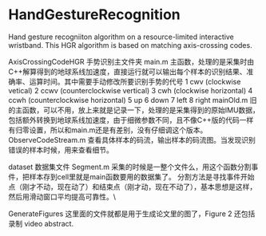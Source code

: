# HandGestureRecognition
Hand gesture recogniiton algorithm on a resource-limited interactive wristband. This HGR algorithm is based on matching axis-crossing codes.

AxisCrossingCodeHGR 手势识别主文件夹
  main.m
    主函数，处理的是采集时由C++解算得到的地球系线加速度，直接运行就可以输出每个样本的识别结果、准确率、运算时间。其中需要手动修改所要识别手势的代号
    1 cwv (clockwise vetical)
    2 ccwv (counterclockwise vertical)
    3 cwh (clockwise horizontal)
    4 ccwh (counterclockwise horizontal)
    5 up
    6 down
    7 left
    8 right
  mainOld.m
    旧的主函数，可以不用，放上来就是记录一下，处理的是采集得到的原始IMU数据，包括额外转换到地球系线加速度，由于细微参数不同，且不像C++版的代码一样
    有归零设置，所以和main.m还是有差别，没有仔细调这个版本。
  ObserveCodeStream.m
    查看具体样本的码流，输出样本的码流图。当发现识别错误的样本时候，用来查看细节。
    
dataset 数据集文件
  Segment.m
    采集的时候是一整个文件么，用这个函数分割事件，把样本存到cell里就是main函数要用的数据集了。
    分割方法是寻找事件开始点（刚才不动，现在动了）和结束点（刚才动，现在不动了），基本思想是这样，然后用滑动窗口平均提高可靠性。\
    
GenerateFigures
  这里面的文件就都是用于生成论文里的图了，Figure 2 还包括录制 video abstract.

